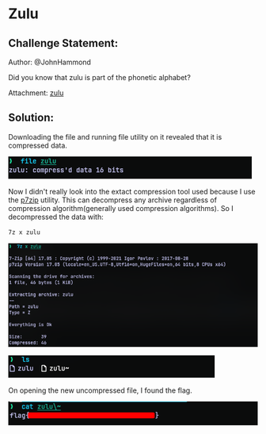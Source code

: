 # Zulu
## Challenge Statement:
Author: @JohnHammond

Did you know that zulu is part of the phonetic alphabet?

Attachment: [zulu](zulu)

## Solution:
Downloading the file and running file utility on it revealed that it is compressed data.

![file output](assets/1.png)

Now I didn't really look into the extact compression tool used because I use the [p7zip](https://github.com/p7zip-project/p7zip) utility. This can decompress any archive regardless of compression algorithm(generally used compression algorithms). So I decompressed the data with:

```bash
7z x zulu
```

![Uncompressing](assets/2.png)

![listing files](assets/3.png)

On opening the new uncompressed file, I found the flag.

![flag](assets/4.png)


